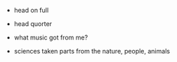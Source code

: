 - head on full
- head quorter 

- what music got from me?
- sciences taken parts from the nature, people, animals
 